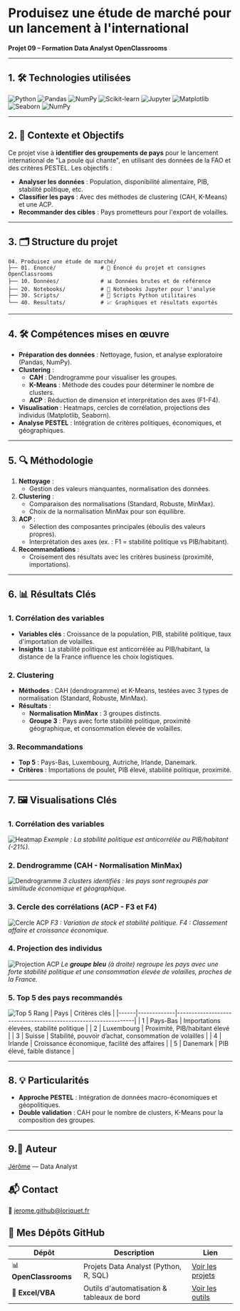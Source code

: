 # Produisez une étude de marché pour un lancement à l'international
**Projet 09 – Formation Data Analyst OpenClassrooms**

---

## 1. 🛠️ Technologies utilisées

![Python](https://img.shields.io/badge/Python-3.8%2B-blue)
![Pandas](https://img.shields.io/badge/Pandas-1.3%2B-red)
![NumPy](https://img.shields.io/badge/NumPy-1.21%2B-purple)
![Scikit-learn](https://img.shields.io/badge/Scikit--learn-0.24%2B-green)
![Jupyter](https://img.shields.io/badge/Jupyter-Notebook-orange)
![Matplotlib](https://img.shields.io/badge/Matplotlib-3.4%2B-yellow)
![Seaborn](https://img.shields.io/badge/Seaborn-0.11%2B-brightgreen)
![NumPy](https://img.shields.io/badge/NumPy-1.21%2B-purple)

---

## 2. 📌 Contexte et Objectifs

Ce projet vise à **identifier des groupements de pays** pour le lancement international de "La poule qui chante", en utilisant des données de la FAO et des critères PESTEL. Les objectifs :
- **Analyser les données** : Population, disponibilité alimentaire, PIB, stabilité politique, etc.
- **Classifier les pays** : Avec des méthodes de clustering (CAH, K-Means) et une ACP.
- **Recommander des cibles** : Pays prometteurs pour l'export de volailles.

---

## 3. 🗂️ Structure du projet
```
04. Produisez une étude de marché/
├── 01. Enoncé/              # 📜 Énoncé du projet et consignes OpenClassrooms
├── 10. Données/             # 📊 Données brutes et de référence
├── 20. Notebooks/           # 📓 Notebooks Jupyter pour l'analyse
├── 30. Scripts/             # 🐍 Scripts Python utilitaires
└── 40. Resultats/           # 📈 Graphiques et résultats exportés
```
---

## 4. 🛠️ Compétences mises en œuvre

- **Préparation des données** : Nettoyage, fusion, et analyse exploratoire (Pandas, NumPy).
- **Clustering** :
  - **CAH** : Dendrogramme pour visualiser les groupes.
  - **K-Means** : Méthode des coudes pour déterminer le nombre de clusters.
  - **ACP** : Réduction de dimension et interprétation des axes (F1-F4).
- **Visualisation** : Heatmaps, cercles de corrélation, projections des individus (Matplotlib, Seaborn).
- **Analyse PESTEL** : Intégration de critères politiques, économiques, et géographiques.

---

## 5. 🔍 Méthodologie

1. **Nettoyage** :
   - Gestion des valeurs manquantes, normalisation des données.
2. **Clustering** :
   - Comparaison des normalisations (Standard, Robuste, MinMax).
   - Choix de la normalisation MinMax pour son équilibre.
3. **ACP** :
   - Sélection des composantes principales (éboulis des valeurs propres).
   - Interprétation des axes (ex. : F1 = stabilité politique vs PIB/habitant).
4. **Recommandations** :
   - Croisement des résultats avec les critères business (proximité, importations).

---

## 6. 📊 Résultats Clés

### 1. Corrélation des variables
- **Variables clés** : Croissance de la population, PIB, stabilité politique, taux d'importation de volailles.
- **Insights** : La stabilité politique est anticorrélée au PIB/habitant, la distance de la France influence les choix logistiques.

### 2. Clustering
- **Méthodes** : CAH (dendrogramme) et K-Means, testées avec 3 types de normalisation (Standard, Robuste, MinMax).
- **Résultats** :
  - **Normalisation MinMax** : 3 groupes distincts.
  - **Groupe 3** : Pays avec forte stabilité politique, proximité géographique, et consommation élevée de volailles.

### 3. Recommandations
- **Top 5** : Pays-Bas, Luxembourg, Autriche, Irlande, Danemark.
- **Critères** : Importations de poulet, PIB élevé, stabilité politique, proximité.

---

## 7. 🖼️ Visualisations Clés

### 1. Corrélation des variables
![Heatmap](40.%20R%C3%A9sultats/Heatmap_de_Corrélation.png)
*Exemple : La stabilité politique est anticorrélée au PIB/habitant (-21%).*

### 2. Dendrogramme (CAH - Normalisation MinMax)
![Dendrogramme](40.%20R%C3%A9sultats/Dendrogramme.png)
*3 clusters identifiés : les pays sont regroupés par similitude économique et géographique.*

### 3. Cercle des corrélations (ACP - F3 et F4)
![Cercle ACP](40.%20R%C3%A9sultats/Cercle_de_Corrélation.png)
*F3 : Variation de stock et stabilité politique. F4 : Classement affaire et croissance économique.*

### 4. Projection des individus
![Projection ACP](40.%20R%C3%A9sultats/Projection_des_Individus_ACP.png)
*Le **groupe bleu** (à droite) regroupe les pays avec une forte stabilité politique et une consommation élevée de volailles, proches de la France.*

### 5. Top 5 des pays recommandés
![Top 5](lien_vers_top5.png)
   Rang | Pays        | Critères clés                                                 |
 |------|-------------|---------------------------------------------------------------|
 | 1    | Pays-Bas    | Importations élevées, stabilité politique                     |
 | 2    | Luxembourg  | Proximité, PIB/habitant élevé                                 |
 | 3    | Suisse      | Stabilité, pouvoir d’achat, consommation de volailles         |
 | 4    | Irlande     | Croissance économique, facilité des affaires                  |
 | 5    | Danemark    | PIB élevé, faible distance                                    |

---

## 8. 💡 Particularités

- **Approche PESTEL** : Intégration de données macro-économiques et géopolitiques.
- **Double validation** : CAH pour le nombre de clusters, K-Means pour la composition des groupes.

---

## 9.👤 Auteur
[Jérôme](https://github.com/Goumbo) — Data Analyst

## 📬 Contact
📧 [jerome.github@loriquet.fr](mailto:jerome.github@loriquet.fr)

## 🔗 Mes Dépôts GitHub
   **Dépôt**               | **Description**                            | **Lien**                                                                 |
 |-------------------------|--------------------------------------------|--------------------------------------------------------------------------|
 | 📊 **OpenClassrooms**   | Projets Data Analyst (Python, R, SQL)      | [Voir les projets](https://github.com/Goumbo/OpenClassrooms)             |
 | 📑 **Excel/VBA**        | Outils d'automatisation & tableaux de bord | [Voir les outils](https://github.com/Goumbo/Excel)                       |

